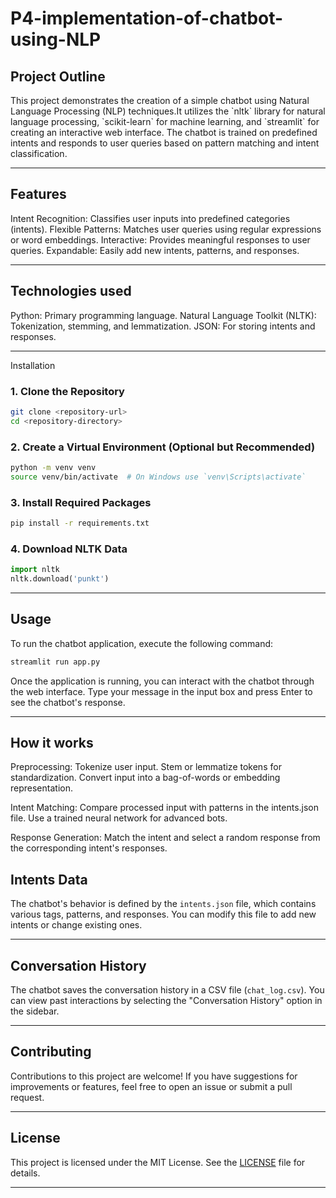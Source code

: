 # P4-implementation-of-chatbot-using-NLP
## Project Outline
<p>This project demonstrates the creation of a simple chatbot using Natural Language Processing (NLP) techniques.It utilizes the `nltk` library for natural language processing, `scikit-learn` for machine learning, and `streamlit` for creating an interactive web interface.
 The chatbot is trained on predefined intents and responds to user queries based on pattern matching and intent classification.</p>
 <hr>
 
 ## Features
 <p>
   <span>
   Intent Recognition: Classifies user inputs into predefined categories (intents).
   Flexible Patterns: Matches user queries using regular expressions or word embeddings.
   Interactive: Provides meaningful responses to user queries.
   Expandable: Easily add new intents, patterns, and responses.
   </span>
 </p>
 <hr>
 
## Technologies used
Python: Primary programming language.
Natural Language Toolkit (NLTK): Tokenization, stemming, and lemmatization.
JSON: For storing intents and responses.
<hr
 
## Installation
### 1. Clone the Repository
```bash
git clone <repository-url>
cd <repository-directory>
```

### 2. Create a Virtual Environment (Optional but Recommended)
```bash
python -m venv venv
source venv/bin/activate  # On Windows use `venv\Scripts\activate`
```

### 3. Install Required Packages
```bash
pip install -r requirements.txt
```

### 4. Download NLTK Data
```python
import nltk
nltk.download('punkt')
```

---

## Usage
To run the chatbot application, execute the following command:
```bash
streamlit run app.py
```

Once the application is running, you can interact with the chatbot through the web interface. Type your message in the input box and press Enter to see the chatbot's response.

---
## How it works
<span>
Preprocessing:
Tokenize user input.
Stem or lemmatize tokens for standardization.
Convert input into a bag-of-words or embedding representation.

Intent Matching:
Compare processed input with patterns in the intents.json file.
Use a trained neural network for advanced bots.

Response Generation:
Match the intent and select a random response from the corresponding intent's responses.
</span>
## Intents Data
The chatbot's behavior is defined by the `intents.json` file, which contains various tags, patterns, and responses. You can modify this file to add new intents or change existing ones.

---

## Conversation History
The chatbot saves the conversation history in a CSV file (`chat_log.csv`). You can view past interactions by selecting the "Conversation History" option in the sidebar.

---

## Contributing
Contributions to this project are welcome! If you have suggestions for improvements or features, feel free to open an issue or submit a pull request.

---

## License
This project is licensed under the MIT License. See the [LICENSE](LICENSE) file for details.

---
